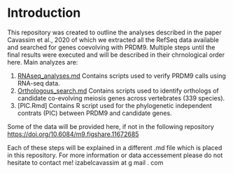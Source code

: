 Introduction
============

This repository was created to outline the analyses described in the paper Cavassim et al., 2020 of which we extracted all the RefSeq data available and searched for genes coevolving with PRDM9. Multiple steps until the final results were executed and will be described in their chrnological order here. 
Main analyzes are: 
1. [RNAseq_analyses.md](./RNAseq_analyses.md) Contains scripts used to verify PRDM9 calls using RNA-seq data.
2. [Orthologous_search.md](./Orthologous_search.md) Contains scripts used to identify orthologs of candidate co-evolving meiosis genes across vertebrates (339 species). 
3. [PIC.Rmd] Contains R script used for the phylogenetic independent contrats (PIC) between PRDM9 and candidate genes.

Some of the data will be provided here, if not in the following repository https://doi.org/10.6084/m9.figshare.11672685

Each of these steps will be explained in a different .md file which is placed in this repository.
For more information or data accessement please do not hesitate to contact me! izabelcavassim at g mail . com
